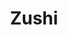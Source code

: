 ---
layout: place
title: "Zushi"
permalink: /alaska/wasilla/zushi.html
stateAbbr: AK
stateName: Alaska
cityName: Wasilla
seo:
  name: "Zushi"
  type: Restaurant
  links: http://www.zushialaska.com/
description: "Looking for sushi in Wasilla, Alaska? Check out Zushi for a delightful Japanese dining experience. Enjoy a variety of sushi and other dishes in a welcoming a..."
place_id: ChIJGcWPCxneyFYRfF73tue_3Eg
photos:
  - name: >-
      places/ChIJGcWPCxneyFYRfF73tue_3Eg/photos/AeeoHcI-tB0Jl3QGLNqpOsxNEhxhWdw8HQJ4UqppCso4nJRkktaSu05lspESAFDEtjRNTHq6k0hA629kaxEI_59yD0Lc42bX6GKijUE-aZ0ReoywLAKOk1bY4CJHAutw7xEdNEEf57_uwCb58aNvM2QQTr7K1jE6LI4E8ov816iYFr7mlY2qZ2u9EGWke-Fg6SauIUwy7HSSTjS39EBXrz4NqMoNE0C7Qrh3GeF0Ln_Yrg4_45jyFuTeEoprKXfHkxDzwHRkU4KSpkaF5tzni9MeOlWpIRJOJJdYCMkZhfAINsKG2g
    widthPx: 2048
    heightPx: 1152
    authorAttributions:
      - displayName: Zushi
        uri: https://maps.google.com/maps/contrib/112601967052941009164
        photoUri: >-
          https://lh3.googleusercontent.com/a-/ALV-UjUzldxRKNLe-Jwc7PoQHUN_VrDhX-cENJcAFPAlYwNhhSWzvKFw=s100-p-k-no-mo
    flagContentUri: >-
      https://www.google.com/local/imagery/report/?cb_client=maps_api_places.places_api&image_key=!1e10!2sAF1QipO7TXhEiE2m0tcNVOVU5yXs0TJVLYU9kIF8_1i5&hl=en-US
    googleMapsUri: >-
      https://www.google.com/maps/place//data=!3m4!1e2!3m2!1sAF1QipO7TXhEiE2m0tcNVOVU5yXs0TJVLYU9kIF8_1i5!2e10!4m2!3m1!1s0x56c8de190b8fc519:0x48dcbfe7b6f75e7c
  - name: >-
      places/ChIJGcWPCxneyFYRfF73tue_3Eg/photos/AeeoHcJFvs4NnuTZOeqmbbbt_ZzcEmZS0VxEARYZHSv7munUbWO2MBgAJla97VDelfQ3qkVY0nPuda7ymV-J6hvKX_KpkcY-GeUMGDyKvV-ek_29H7wZ2-4DMfAJkDJbe5I2vmrcfTNYlmSCJao0RdVkWl97TVgkDo7pmSEPDZVkBDG3r69pwJq3GkCZoeEAtT0U9GrzoET0lVsniHm998JM6GbrH6Hon9Kds9BPSRffoarP0irMSMtbnnLGIYb1rh95KbTuPXwkdeSyStBZOUr0O-w-ezjU7l1I5T1eSAS--5mH6A
    widthPx: 4800
    heightPx: 3600
    authorAttributions:
      - displayName: Zushi
        uri: https://maps.google.com/maps/contrib/112601967052941009164
        photoUri: >-
          https://lh3.googleusercontent.com/a-/ALV-UjUzldxRKNLe-Jwc7PoQHUN_VrDhX-cENJcAFPAlYwNhhSWzvKFw=s100-p-k-no-mo
    flagContentUri: >-
      https://www.google.com/local/imagery/report/?cb_client=maps_api_places.places_api&image_key=!1e10!2sAF1QipOiQEoS1a4L71_kURQTQWh64VEY9V1d7sjWS-7v&hl=en-US
    googleMapsUri: >-
      https://www.google.com/maps/place//data=!3m4!1e2!3m2!1sAF1QipOiQEoS1a4L71_kURQTQWh64VEY9V1d7sjWS-7v!2e10!4m2!3m1!1s0x56c8de190b8fc519:0x48dcbfe7b6f75e7c
  - name: >-
      places/ChIJGcWPCxneyFYRfF73tue_3Eg/photos/AeeoHcJ0djbjHuUEBqVR4hnQB7XUsLVQFSHihiRh_EQ3d4o3ZfVmaCUEUG5MMAPq7WwTvsPrgSj7hULc32oKTtJHqu9inXdJQ2gY7xeBDOLk-ue7zlLEskw3aJveXfU-StyfO-eo5Z29a8XcjF8Ls-tEwjlsOltYdqVPTWgdRAAJgRzOeCyTDI3ZHppEo5luJwgZ3vwHOTmR35TuevkvP9JMuUBBvoAwQ_788iZHHjytdNgWE6IAKLG0JIfRHTzoj1QbDL92503KRzuWcBrVgcoHKBJWhxon6PsgHBx-VzHuE1AUcQ
    widthPx: 4800
    heightPx: 3600
    authorAttributions:
      - displayName: Zushi
        uri: https://maps.google.com/maps/contrib/112601967052941009164
        photoUri: >-
          https://lh3.googleusercontent.com/a-/ALV-UjUzldxRKNLe-Jwc7PoQHUN_VrDhX-cENJcAFPAlYwNhhSWzvKFw=s100-p-k-no-mo
    flagContentUri: >-
      https://www.google.com/local/imagery/report/?cb_client=maps_api_places.places_api&image_key=!1e10!2sAF1QipOyiMDXjPkRkP7EMwaP-oTG1HgRu-fwN8pCFvXB&hl=en-US
    googleMapsUri: >-
      https://www.google.com/maps/place//data=!3m4!1e2!3m2!1sAF1QipOyiMDXjPkRkP7EMwaP-oTG1HgRu-fwN8pCFvXB!2e10!4m2!3m1!1s0x56c8de190b8fc519:0x48dcbfe7b6f75e7c
  - name: >-
      places/ChIJGcWPCxneyFYRfF73tue_3Eg/photos/AeeoHcJ5v0H82dn3rmuCd_JY65jPtKvNUPi1b4G8rmKGyr7FWfWg1zoLjmF0BcY9Ysx7fdtVn-KWOZk87_1X2ayMvrLPOks30CgZd_wznYjcmMq6gAmj3HG9DHTZwiaF1yaBR14s3SHNFqAyMYMWvsiwdve3soyJjxIsj8rumUzIXv4dQGTCRAv9Bu1hgmuNX2MgGLhs-kvmfi-zF2eaYMXVquPfgj1U8nL-4mMz3KdppPE_WOk_0eur87ESdWhpP7dOvWklbsK7-woqsqIHkRFZRGssBZ521wkaa5H3aTzBHOb2j_i3JhaBP5cPTaxtE7zwd0YW9OXJvL5zjVlUGVpimMAUiJ-_la8VX3jtP4_EPKziNo6fd6qxfbZophB5vIRyNyeX4WEYcMVx5iERsGpm4kfiDHM8AQqTeRXWL5rErVddKA
    widthPx: 3000
    heightPx: 4000
    authorAttributions:
      - displayName: Dean
        uri: https://maps.google.com/maps/contrib/113944289177130811258
        photoUri: >-
          https://lh3.googleusercontent.com/a-/ALV-UjVlDA6wcYZvUferfbJP7m7c-M4TPKoNRTNwESERlHaTElOPsnEW=s100-p-k-no-mo
    flagContentUri: >-
      https://www.google.com/local/imagery/report/?cb_client=maps_api_places.places_api&image_key=!1e10!2sCIHM0ogKEICAgICny9zpLA&hl=en-US
    googleMapsUri: >-
      https://www.google.com/maps/place//data=!3m4!1e2!3m2!1sCIHM0ogKEICAgICny9zpLA!2e10!4m2!3m1!1s0x56c8de190b8fc519:0x48dcbfe7b6f75e7c
  - name: >-
      places/ChIJGcWPCxneyFYRfF73tue_3Eg/photos/AeeoHcJO5vj74Z8sWF92a6hAC15TlqLiv-AXKSy6e7-i_d5FWtdCV572DKktPTHfBvfxmCE5Y3gvYwI3mtPcWUgU9mllARFjrEXgkHDyjavFLDIhb7_EWQ8KrvEATV6kvSz7byvOO8oV8k6e2PN8BoZp3vx-5gpuK0mDX1T4W9Pj2kMugAyzPa_78Kspv-oJ8ckQYbXoXiVL1Iam7GpjULoHO-d3_D7TwidvgGGVP0f1RKvF3L_3Piqsd-IMfG3N3c78YNsU6cYZlPGwJ2S9oIWpXsELvV_6ELUaDjAY6Z1UxCf0mfdHtBmp0_4wXGyZqcG3qcKbHRXYl3T7qPfZlgtyl1WcYL4y80OkAIkIP5wkWjed3IAs4LNIWbBput6gOHNvSRwETnxpTCEt3aMulLvT3emRuYpaefVr-TA0wKESHFSItaQH
    widthPx: 3648
    heightPx: 2736
    authorAttributions:
      - displayName: Ivan W
        uri: https://maps.google.com/maps/contrib/105081323206216190193
        photoUri: >-
          https://lh3.googleusercontent.com/a-/ALV-UjXj8yGHEKE90OIUyGwhiRJcrJc-fGrAOEODylzrl3GInOynTAs22w=s100-p-k-no-mo
    flagContentUri: >-
      https://www.google.com/local/imagery/report/?cb_client=maps_api_places.places_api&image_key=!1e10!2sCIHM0ogKEICAgICMhObK9gE&hl=en-US
    googleMapsUri: >-
      https://www.google.com/maps/place//data=!3m4!1e2!3m2!1sCIHM0ogKEICAgICMhObK9gE!2e10!4m2!3m1!1s0x56c8de190b8fc519:0x48dcbfe7b6f75e7c
  - name: >-
      places/ChIJGcWPCxneyFYRfF73tue_3Eg/photos/AeeoHcIR1Q1udqEQdyl_YQFhF9LxZmNwGNyWciRvX9aYFyaAQ1XchTiozoB08Eq1nKQnRSV1u5NnNasmjd3jbhP7bDM5Z6Tv36P5bz2Xx87wIp3yQIV8KeAdE9mUCG47_yYAJsF7GuW24AB74vi1aXlrQj788ZbYr9QOzCtOSgIz3QYEpz8rqcEJgY-PoWtG9xPNZXOEOXH_dth7fCO6uJTb3JwFqI6Zp3laNIhfcrmwf9-6zMDNTyhDdLC3tR5Xjvb39S-FNksHV7jiIHA1txXZt4Sso8-SLkJxwBBETSY_UebyKiGvpaKKuhmrvq-C99lRF9UZkCFL1jrhC_5e743daQDDm4qccAwmBh4hQ-tOLL1fi3EJp7T6O58Uo7nU1O0sYk0pqPKYy9VrEDK-VYH5qji-_CszehYHYaFguwl2ffhrUg
    widthPx: 4000
    heightPx: 3000
    authorAttributions:
      - displayName: Dean
        uri: https://maps.google.com/maps/contrib/113944289177130811258
        photoUri: >-
          https://lh3.googleusercontent.com/a-/ALV-UjVlDA6wcYZvUferfbJP7m7c-M4TPKoNRTNwESERlHaTElOPsnEW=s100-p-k-no-mo
    flagContentUri: >-
      https://www.google.com/local/imagery/report/?cb_client=maps_api_places.places_api&image_key=!1e10!2sCIHM0ogKEICAgICny9zpTA&hl=en-US
    googleMapsUri: >-
      https://www.google.com/maps/place//data=!3m4!1e2!3m2!1sCIHM0ogKEICAgICny9zpTA!2e10!4m2!3m1!1s0x56c8de190b8fc519:0x48dcbfe7b6f75e7c
  - name: >-
      places/ChIJGcWPCxneyFYRfF73tue_3Eg/photos/AeeoHcKb4hJBbZcEkSaryCm7XNMU67g3zktiWYKvDsbMZ__nnbiGdKBb5_xEoV2MgyByUjh-glFiMkCO-z5H60fhs7y33KwzYUdrOM3HIjgqXBg0FeOy0yd1TPGWSL7mujonIrQ7pyeo_rkoxUIwji29_MIlRBYbUuMATAaUP7clZPxlVXrnb9F9CqWae3bSMsZgG-QZMsIC7aM143pDfpWcFjTL4Kfy6Fm-HGf9_iPilmpC7kwAa1aVrzQYq8opZJV0vfFASTwOAYzBJzLp8-LiaUgOKcp0nxGQGk-P3EjJC6WKM0YUB53UiSdHw7A0P-59lMTvQlfdgI4dSEjEpeb7UwmBEcPLx5kV45eTarrTrM9h03h828TyLEBtAdmg6KWF9bcvudij2ZxyQlcr4QbzBahnpe84O-J-LS92uh4FyIcghLc
    widthPx: 1200
    heightPx: 1600
    authorAttributions:
      - displayName: David Madera
        uri: https://maps.google.com/maps/contrib/106424909625094485722
        photoUri: >-
          https://lh3.googleusercontent.com/a/ACg8ocIs_7jHZNOXuopPuIvWwBWeBg2tpcCsLBotSgGZYJ9hZ8Yn1A=s100-p-k-no-mo
    flagContentUri: >-
      https://www.google.com/local/imagery/report/?cb_client=maps_api_places.places_api&image_key=!1e10!2sCIHM0ogKEICAgICD_ovt3QE&hl=en-US
    googleMapsUri: >-
      https://www.google.com/maps/place//data=!3m4!1e2!3m2!1sCIHM0ogKEICAgICD_ovt3QE!2e10!4m2!3m1!1s0x56c8de190b8fc519:0x48dcbfe7b6f75e7c
  - name: >-
      places/ChIJGcWPCxneyFYRfF73tue_3Eg/photos/AeeoHcKcSV8UD4KrkxU6QZ7yD2bpGBC12VxFzFNqq6olPy77T2lxf0kon9fQNKoSjZk3kDaqQYKc7rJxhSQkwWBxg0LKWDAiZIExfga0TnCIu5wFyIso1UwtvzMbYl6mwPF0TQp6zdUDVZIs7mLcGWCZpvdLwRta5Hs8Q_zcI9oyF9az9m6f5SfQhWvYXRTNKy-n9nhpwEb0N-PNltrPGBpKwgKPWALJrwMBNMN-eFPlOLuqXmVa3BMybfnCu7COb6Cg7ndXghOSFKxZP_x-2KynHepb2aGKj4EnwRWhf-H2kuq2s8JCgaZ3eTQHIsc8KvBQqOF3Hux9V-I81pGpc_nKDyE9YchCkUSrfx93sI0Ziqf1yycntVP3oLymC2bbnDAxmIZd5GSyjs7BifVaz4bY6KtOZ9DjD3Vddr27McGLogihvrs
    widthPx: 3024
    heightPx: 4032
    authorAttributions:
      - displayName: Shannon O'Hara
        uri: https://maps.google.com/maps/contrib/109432054802549120306
        photoUri: >-
          https://lh3.googleusercontent.com/a-/ALV-UjXM6iXfAh_dZMfdsIncbcKB07qWrH25Y3drUnk0PegkUuKjB4imNA=s100-p-k-no-mo
    flagContentUri: >-
      https://www.google.com/local/imagery/report/?cb_client=maps_api_places.places_api&image_key=!1e10!2sCIHM0ogKEICAgICk9ofMwAE&hl=en-US
    googleMapsUri: >-
      https://www.google.com/maps/place//data=!3m4!1e2!3m2!1sCIHM0ogKEICAgICk9ofMwAE!2e10!4m2!3m1!1s0x56c8de190b8fc519:0x48dcbfe7b6f75e7c
  - name: >-
      places/ChIJGcWPCxneyFYRfF73tue_3Eg/photos/AeeoHcJORDeIKGIFJrInkDQW294BlBph9LqHX3Lgqt3huKc7gS5BawX_oxmgHKA-UPPboDRcpYSDanUBuTT4DnJNUAkjbK-tukIfxwq1nXfQbJ4v1n8VMx21LZMOb9godhoxkYYpA4Vcjkcs3nSmc3JUPHjw_w43KICEAYIpOC9eI0JX4aMV_ArY4CMxo2aGowe1HqbZoQqgNY87uBbej_Ne0PSiqHHgbIEULg_nY-hhw8-yzqfj31wzix-bCio3d-x97RHE0Ak-zDYzzZYUe4GwJZqkQT3BDMu6X_tDpIQFOj1M4k2wTx91tTlMWx9iV2UQCqWe8DkFW0YYrHOz45Dc5OoH5sO6-iaNSBOd9d5CfrfOYMBH29jn_Mk7-P-LC_rKXta17XTWRtpSDyJt-JTWAuA9pUf_hDNuN5KjauuDqxvX2cpR
    widthPx: 4032
    heightPx: 1960
    authorAttributions:
      - displayName: Amy Folger
        uri: https://maps.google.com/maps/contrib/115893051834701417264
        photoUri: >-
          https://lh3.googleusercontent.com/a-/ALV-UjUt1hK8LhUOA5cDnZtWVfTei8fZvEWenpfkmwi-VeI9eFziFHhoNw=s100-p-k-no-mo
    flagContentUri: >-
      https://www.google.com/local/imagery/report/?cb_client=maps_api_places.places_api&image_key=!1e10!2sCIHM0ogKEICAgICk5vi8owE&hl=en-US
    googleMapsUri: >-
      https://www.google.com/maps/place//data=!3m4!1e2!3m2!1sCIHM0ogKEICAgICk5vi8owE!2e10!4m2!3m1!1s0x56c8de190b8fc519:0x48dcbfe7b6f75e7c
  - name: >-
      places/ChIJGcWPCxneyFYRfF73tue_3Eg/photos/AeeoHcIvQNzjSfxBL8EjXhLBtvrCizk4c4kwNvvqS3kWyTwbkhh9mTxg5o4QeYrvaobzzjq6pJDX1hklQfbdTCdx1Zv0G_r2NCUFfJHsqiZIHUUYMB8SkvYr2XnKe4Y8RdkxPtVlXvLvxpQdMefxVJwt9DpOOP6b35SyiqASR6u1c3zuULk2J4al2agPPVqQtF3HnxFOEp1puievWqUAoGInvnU1YJu7lT_WFrS1lBB4Gr1RFbJEpMi1pHKtUChwQYSajn-9KMetvq9viO5WG-0AcN2Gk0ToIa4Kd0XqhBpqoKnG9PYJwiyopHh24Mhz-k0oV9DtiVVqlW2IVQlSu0EyvuOjtwBXYLXU2SwLvHFaG3wWzrn6uoOICzTPu93miCu6MT8c7OqbORwYpIh2AzZ23UsqK-4ofhtOGJsSoor2hcQ
    widthPx: 2576
    heightPx: 1932
    authorAttributions:
      - displayName: I Pl
        uri: https://maps.google.com/maps/contrib/100308874362648806967
        photoUri: >-
          https://lh3.googleusercontent.com/a/ACg8ocIPdETsrmDCB1NAiFaPMv7PHdaB6Ehq-zbzWhDe5C2N7WJhvg=s100-p-k-no-mo
    flagContentUri: >-
      https://www.google.com/local/imagery/report/?cb_client=maps_api_places.places_api&image_key=!1e10!2sCIHM0ogKEICAgIDkovn_Ow&hl=en-US
    googleMapsUri: >-
      https://www.google.com/maps/place//data=!3m4!1e2!3m2!1sCIHM0ogKEICAgIDkovn_Ow!2e10!4m2!3m1!1s0x56c8de190b8fc519:0x48dcbfe7b6f75e7c
address: '1731 E Palmer-Wasilla Hwy #200, Wasilla, AK 99654, USA'
street: '1731 E Palmer-Wasilla Hwy #200'
city: Wasilla
state: AK
zip: '99654'
country: USA
neighborhood: null
latitude: '61.577949'
longitude: '-149.409384'
accessibility_options:
  wheelchairAccessibleParking: true
  wheelchairAccessibleEntrance: true
  wheelchairAccessibleRestroom: true
  wheelchairAccessibleSeating: true
business_status: OPERATIONAL
name: Zushi
google_maps_links:
  directionsUri: >-
    https://www.google.com/maps/dir//''/data=!4m7!4m6!1m1!4e2!1m2!1m1!1s0x56c8de190b8fc519:0x48dcbfe7b6f75e7c!3e0
  placeUri: https://maps.google.com/?cid=5250282267535171196
  writeAReviewUri: >-
    https://www.google.com/maps/place//data=!4m3!3m2!1s0x56c8de190b8fc519:0x48dcbfe7b6f75e7c!12e1
  reviewsUri: >-
    https://www.google.com/maps/place//data=!4m4!3m3!1s0x56c8de190b8fc519:0x48dcbfe7b6f75e7c!9m1!1b1
  photosUri: >-
    https://www.google.com/maps/place//data=!4m3!3m2!1s0x56c8de190b8fc519:0x48dcbfe7b6f75e7c!10e5
primary_type: Sushi Restaurant
opening_hours:
  regular: null
  current: null
secondary_opening_hours:
  regular:
    weekdayDescriptions: null
    type: null
  current:
    weekdayDescriptions: null
    type: null
phone: (907) 373-0101
price_level: PRICE_LEVEL_MODERATE
price_range: $10 &ndash; $20
rating: '4.5'
rating_count: 332
website: http://www.zushialaska.com/
reviews: null
parking_options: null
payment_options: null
allow_dogs: null
curbside_pickup: null
delivery: null
dine_in: null
good_for_children: null
good_for_groups: null
good_for_sports: null
live_music: null
menu_for_children: null
outdoor_seating: null
reservable: null
restroom: null
serves_beer: null
serves_breakfast: null
serves_brunch: null
serves_cocktails: null
serves_coffee: null
serves_dinner: null
serves_dessert: null
serves_lunch: null
serves_vegetarian_food: null
serves_wine: null
takeout: null
summary: null

---
